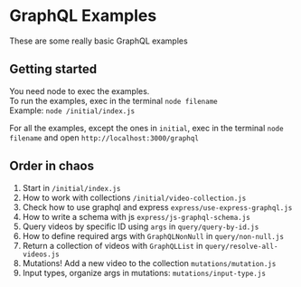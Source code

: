 # GraphQL Examples
These are some really basic GraphQL examples

## Getting started
You need node to exec the examples.  
To run the examples, exec in the terminal `node filename`  
Example: `node /initial/index.js`  

For all the examples, except the ones in `initial`, exec in the terminal `node filename` and open `http://localhost:3000/graphql`

## Order in chaos

1. Start in `/initial/index.js`
2. How to work with collections `/initial/video-collection.js`
3. Check how to use graphql and express `express/use-express-graphql.js`
4. How to write a schema with js `express/js-graphql-schema.js`
5. Query videos by specific ID using `args` in `query/query-by-id.js`
6. How to define required args with `GraphQLNonNull` in `query/non-null.js`
7. Return a collection of videos with `GraphQLList` in `query/resolve-all-videos.js`
8. Mutations! Add a new video to the collection `mutations/mutation.js`
9. Input types, organize args in mutations: `mutations/input-type.js`

